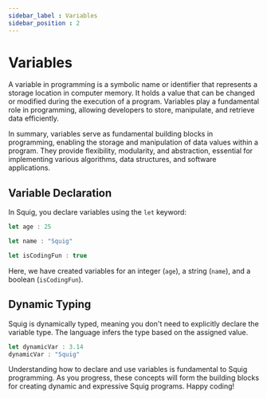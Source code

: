 ```yaml
---
sidebar_label : Variables
sidebar_position : 2
---
```


# Variables

A variable in programming is a symbolic name or identifier that represents a storage location in computer memory. It holds a value that can be changed or modified during the execution of a program. Variables play a fundamental role in programming, allowing developers to store, manipulate, and retrieve data efficiently.


In summary, variables serve as fundamental building blocks in programming, enabling the storage and manipulation of data values within a program. They provide flexibility, modularity, and abstraction, essential for implementing various algorithms, data structures, and software applications.

<!-- Variables in Squig are essential for storing and managing data. They are dynamically typed, allowing flexibility in assigning values without explicit type declarations. Let's explore the basics of variables in Squig. -->

## Variable Declaration

In Squig, you declare variables using the `let` keyword:

```js
let age : 25

let name : "Squig"

let isCodingFun : true
```

Here, we have created variables for an integer (`age`), a string (`name`), and a boolean (`isCodingFun`).

## Dynamic Typing

Squig is dynamically typed, meaning you don't need to explicitly declare the variable type. The language infers the type based on the assigned value.

```js
let dynamicVar : 3.14  
dynamicVar : "Squig" 
```

<!-- ## Variable Scope

Variables in Squig have block scope. They are accessible only within the block of code where they are declared:

```squig
if true {
    let insideIf = "Inside If Block"
    print(insideIf)  # This works
}

print(insideIf)  # This will result in an error as 'insideIf' is not accessible here
``` -->

<!-- ## Mutable Variables

If you need to change the value of a variable, use the `let` keyword:

```squig
let count : 1
count : count + 1
``` -->

Understanding how to declare and use variables is fundamental to Squig programming. As you progress, these concepts will form the building blocks for creating dynamic and expressive Squig programs. Happy coding!